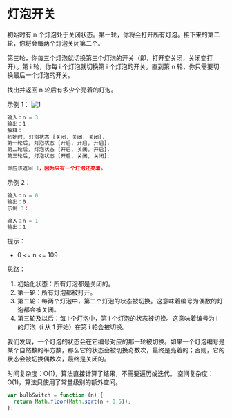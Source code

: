 # 灯泡开关

初始时有 n 个灯泡处于关闭状态。第一轮，你将会打开所有灯泡。接下来的第二轮，你将会每两个灯泡关闭第二个。

第三轮，你每三个灯泡就切换第三个灯泡的开关（即，打开变关闭，关闭变打开）。第 i 轮，你每 i 个灯泡就切换第 i 个灯泡的开关。直到第 n 轮，你只需要切换最后一个灯泡的开关。

找出并返回 n 轮后有多少个亮着的灯泡。

示例 1：
![1](https://assets.leetcode.com/uploads/2020/11/05/bulb.jpg)

```js
输入：n = 3
输出：1
解释：
初始时, 灯泡状态 [关闭, 关闭, 关闭].
第一轮后, 灯泡状态 [开启, 开启, 开启].
第二轮后, 灯泡状态 [开启, 关闭, 开启].
第三轮后, 灯泡状态 [开启, 关闭, 关闭].

你应该返回 1，因为只有一个灯泡还亮着。
```

示例 2：

```js
输入：n = 0
输出：0
示例 3：

输入：n = 1
输出：1
```

提示：

- 0 <= n <= 109

思路：

1. 初始化状态：所有灯泡都是关闭的。
2. 第一轮：所有灯泡都被打开。
3. 第二轮：每两个灯泡中，第二个灯泡的状态被切换。这意味着编号为偶数的灯泡都会被关闭。
4. 第三轮及以后：每 i 个灯泡中，第 i 个灯泡的状态被切换。这意味着编号为 i 的灯泡（i 从 1 开始）在第 i 轮会被切换。

我们发现，一个灯泡的状态会在它编号对应的那一轮被切换。如果一个灯泡编号是某个自然数的平方数，那么它的状态会被切换奇数次，最终是亮着的；否则，它的状态会被切换偶数次，最终是关闭的。

时间复杂度：O(1)，算法直接计算了结果，不需要遍历或迭代。
空间复杂度：O(1)，算法只使用了常量级别的额外空间。

```javascript
var bulbSwitch = function (n) {
  return Math.floor(Math.sqrt(n + 0.5));
};
```
